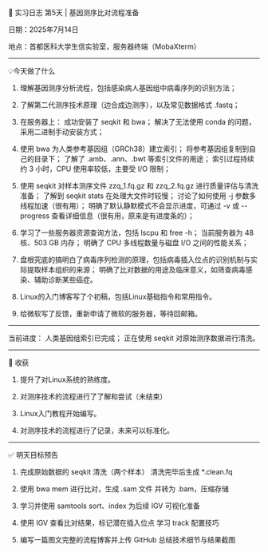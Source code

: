 🧬 实习日志 第5天 | 基因测序比对流程准备

 日期：2025年7月14日

 地点：首都医科大学生信实验室，服务器终端（MobaXterm）

---

💡今天做了什么

1. 理解基因测序分析流程，包括感染病人基因组中病毒序列的识别方法；

2. 了解第二代测序技术原理（边合成边测序），以及常见数据格式 .fastq；

3. 在服务器上：
    成功安装了 seqkit 和 bwa；
    解决了无法使用 conda 的问题，采用二进制手动安装方式；

4. 使用 bwa 为人类参考基因组（GRCh38）建立索引；
    将参考基因组复制到自己的目录下；
    了解了 .amb、.ann、.bwt 等索引文件的用途；
    索引过程持续约 3 小时，CPU 使用率较低，主要受 I/O 限制；

5. 使用 seqkit 对样本测序文件 zzq_1.fq.gz 和 zzq_2.fq.gz 进行质量评估与清洗准备；
    了解到 seqkit stats 在处理大文件时较慢；
    讨论了如何使用 -j 参数多线程加速（很有用）；
    明确了默认静默模式不会显示进度，可通过 -v 或 --progress 查看详细信息（很有用，原来是有进度条的）；

6. 学习了一些服务器资源查询方法，包括 lscpu 和 free -h；
    当前服务器为 48 核、503 GB 内存；
    明确了 CPU 多线程数量与磁盘 I/O 之间的性能关系；

7. 盘根究底的搞明白了病毒序列检测的原理，包括病毒插入位点的识别机制与实际提取样本组织的来源；
    明确了比对数据的用途及临床意义，如筛查病毒感染、辅助诊断某些癌症。

8.  Linux的入门博客写了个初稿，包括Linux基础指令和常用指令。

9.  给微软写了反馈，重新申请了微软的服务器，等待回邮箱。

---

当前进度：
人类基因组索引已完成；
正在使用 seqkit 对原始测序数据进行清洗。

---

 🧠 收获

1.  提升了对Linux系统的熟练度。

2.  对测序技术的流程进行了了解和尝试（未结束）

3.  Linux入门教程开始编写。

4.  对测序技术的流程进行了记录，未来可以标准化。

---

✅ 明天目标预告

1.  完成原始数据的 seqkit 清洗（两个样本）	清洗完毕后生成 *.clean.fq

2.  使用 bwa mem 进行比对，生成 .sam 文件	并转为 .bam，压缩存储

3.  学习并使用 samtools sort、index	为后续 IGV 可视化准备

4.  使用 IGV 查看比对结果，标记潜在插入位点	学习 track 配置技巧

5.  编写一篇图文完整的流程博客并上传 GitHub	总结技术细节与结果截图
